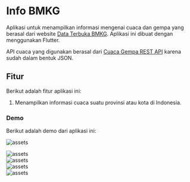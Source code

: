 # Info BMKG

Aplikasi untuk menampilkan informasi mengenai cuaca dan gempa yang berasal dari website [Data Terbuka BMKG](https://data.bmkg.go.id/). Aplikasi ini dibuat dengan menggunakan Flutter.

API cuaca yang digunakan berasal dari [Cuaca Gempa REST API](https://github.com/renomureza/cuaca-gempa-rest-api) karena sudah dalam bentuk JSON.

## Fitur

Berikut adalah fitur aplikasi ini:

1. Menampilkan informasi cuaca suatu provinsi atau kota di Indonesia.

### Demo

Berikut adalah demo dari aplikasi ini:

![assets](assets/1.png) <br>

![assets](assets/2.png)
<br>
![assets](assets/3.png)
<br>
![assets](assets/4.png)
<br>
![assets](assets/5.png)
